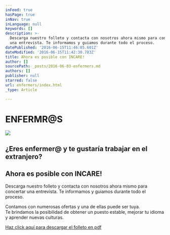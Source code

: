 ```yaml
---
inFeed: true
hasPage: true
inNav: true
inLanguage: null
keywords: []
description: >-
  Descarga nuestro folleto y contacta con nosotros ahora mismo para concertar
  una entrevista. Te informamos y guiamos durante todo el proceso. 
datePublished: '2016-06-15T11:46:05.601Z'
dateModified: '2016-06-15T11:42:30.783Z'
title: Ahora es posible con INCARE!
author: []
sourcePath: _posts/2016-06-03-enfermers.md
authors: []
publisher: null
starred: false
url: enfermers/index.html
_type: Article

---
```

# ENFERMR@S
![](https://the-grid-user-content.s3-us-west-2.amazonaws.com/62ce5b9b-e519-433f-b089-6f06b5b3072d.jpg)

## ¿Eres enfermer@ y te gustaría trabajar en el extranjero? 

## Ahora es posible con INCARE!

Descarga nuestro folleto y contacta con nosotros ahora mismo para concertar una entrevista. Te informamos y guiamos durante todo el proceso. 

Contamos con numerosas ofertas y una de ellas puede ser tuya.   
Te brindamos la posibilidad de obtener un puesto estable, mejorar tu idioma y aprender nuevas culturas. 

[Haz click aquí para descargar el folleto en pdf][0]

[0]: https://drive.google.com/file/d/0B5EAlxcHzYBNNDdYYWVEbUtwa2s/view?usp=sharing